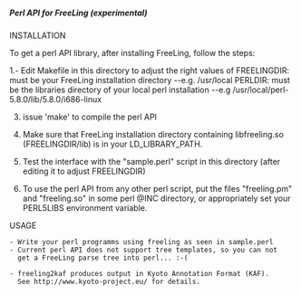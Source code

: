 
##### Perl API for FreeLing  (experimental)

  INSTALLATION

  To get a perl API library, after installing FreeLing, follow the steps:

  1.- Edit Makefile in this directory to adjust the right values of
        FREELINGDIR: must be your FreeLing installation directory --e.g. /usr/local
        PERLDIR: must be the libraries directory of your local perl installation --e.g /usr/local/perl-5.8.0/lib/5.8.0/i686-linux

   3. issue 'make' to compile the perl API

   4.  Make sure that FreeLing installation directory containing libfreeling.so (FREELINGDIR/lib) is in your LD_LIBRARY_PATH.

   5.  Test the interface with the "sample.perl" script in this directory 
       (after editing it to adjust FREELINGDIR)

   6.  To use the perl API from any other perl script, put the files "freeling.pm" and "freeling.so" in some perl @INC directory, or appropriately set your PERL5LIBS environment variable.
 

   USAGE

    - Write your perl programms using freeling as seen in sample.perl
    - Current perl API does not support tree templates, so you can not
      get a FreeLing parse tree into perl... :-(

    - freeling2kaf produces output in Kyoto Annotation Format (KAF). 
      See http://www.kyoto-project.eu/ for details.